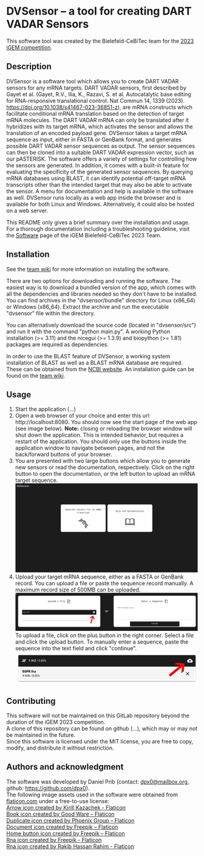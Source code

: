 # DVSensor – a tool for creating DART VADAR Sensors

This software tool was created by the Bielefeld-CeBiTec team for the [2023 iGEM competition](https://igem.org/).

## Description
DVSensor is a software tool which allows you to create DART VADAR sensors for any mRNA targets. DART VADAR sensors, 
first described by Gayet et al. (Gayet, R.V., Ilia, K., Razavi, S. et al. Autocatalytic base editing for RNA-responsive 
translational control. Nat Commun 14, 1339 (2023). https://doi.org/10.1038/s41467-023-36851-z), are mRNA constructs 
which facilitate conditional mRNA translation based on the 
detection of target mRNA molecules. The DART VADAR mRNA can only be translated after it hybridizes with its target 
mRNA, which activates the sensor and allows the translation of an encoded payload gene. DVSensor takes a target mRNA 
sequence as input, either in FASTA or GenBank format, and generates possible DART VADAR sensor sequences as output. 
The sensor sequences can then be cloned into a suitable DART VADAR expression vector, such as our pASTERISK. The 
software offers a variety of settings for controlling how the sensors are generated. In addition, it comes with a 
built-in feature for evaluating the specificity of the generated sensor sequences. By querying mRNA databases using 
BLAST, it can identify potential off-target mRNA transcripts other than the intended target that may also be able to 
activate the sensor. A menu for documentation and help is available in the software as well. DVSensor runs locally as 
a web app inside the browser and is available for both Linux and Windows. Alternatively, it could also be hosted on 
a web server.  

This README only gives a brief summary over the installation and usage. For a thorough documentation including
a troubleshooting guideline, visit the
[Software](https://2023.igem.wiki/bielefeld-cebitec/software) page of the iGEM Bielefeld-CeBiTec 2023 Team.

## Installation
See the [team wiki](https://2023.igem.wiki/bielefeld-cebitec/software) for more information on installing
the software.   

There are two options for downloading and running the software. The easiest way is to download a bundled
version of the app, which comes with all the dependencies and libraries needed so they don't have to be installed.
You can find archives in the "dvsensor/bundle" directory for Linux (x86_64) or Windows (x86_64).
Extract the archive and run the executable "dvsensor" file within the directory.

You can alternatively download the source code (located in "dvsensor/src") and run it with the command
"python main.py". A working Python installation (>= 3.11) and the nicegui (>= 1.3.9) and biopython (>= 1.81)
packages are required as dependencies.

In order to use the BLAST feature of DVSensor, a working system installation of BLAST as well as a BLAST mRNA
database are required. These can be obtained from the 
[NCBI website](https://blast.ncbi.nlm.nih.gov/doc/blast-help/downloadblastdata.html). An installation guide can 
be found on the [team wiki](https://2023.igem.wiki/bielefeld-cebitec/software).


## Usage
1. Start the application (...)
2. Open a web browser of your choice and enter this url: http://localhost:8080. You should now see the start page of 
the web app (see image below). **Note:** closing or reloading the browser window will shut down the application. This is 
intended behavior, but requires a restart of the application. You should only use the buttons inside the application 
window to navigate between pages, and not the back/forward buttons of your browser.
3. You are presented with two large buttons which allow you to generate new sensors or read the documentation, 
respectively. Click on the right button to open the documentation, or the left button to upload an mRNA target
sequence.
![Main Menu](images/01.png "Main Menu")
4. Upload your target mRNA sequence, either as a FASTA or GenBank record. You can upload a file or paste the
sequence record manually. A maximum record size of 500MB can be uploaded.  
![Sequence Upload](images/02.png "Sequence Upload")
To upload a file, click on the plus button in the right corner. Select a file and click the upload button. 
To manually enter a sequence, paste the sequence into the text field and click "continue".  
![File Upload](images/03.png "File Upload")

## Contributing
This software will not be maintained on this GitLab repository beyond the duration of the iGEM 2023 competition.  
A clone of this repository can be found on github (...), which may or may not be maintained in the future.  
Since this software is licensed under the MIT license, you are free to copy, modify, and distribute
it without restriction. 

## Authors and acknowledgment
The software was developed by Daniel Prib (contact: dpx0@mailbox.org, github: https://github.com/dpx0).  
The following image assets used in the software were obtained from [flaticon.com](https://www.flaticon.com/)
under a free-to-use license:  
[Arrow icon created by Kirill Kazachek - Flaticon](https://www.flaticon.com/free-icons/arrow)  
[Book icon created by Good Ware – Flaticon](https://www.flaticon.com/free-icons/book)  
[Duplicate icon created by Phoenix Group – Flaticon](https://www.flaticon.com/free-icons/duplicate)  
[Document icon created by Freepik – Flaticon](https://www.flaticon.com/free-icons/document)  
[Home button icon created by Freepik – Flaticon](https://www.flaticon.com/free-icons/home-button)  
[Rna icon created by Freepik - Flaticon](https://www.flaticon.com/free-icons/rna)  
[Rna icon created by Rakib Hassan Rahim - Flaticon](https://www.flaticon.com/free-icons/rna)  

